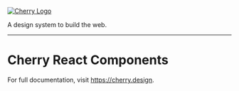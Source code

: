 [![Cherry Logo](https://cherry-documentation.s3-eu-west-1.amazonaws.com/img/cherry-repository-logo.svg#0)](https://www.cherry.design/)

A design system to build the web.

---

# Cherry React Components
For full documentation, visit https://cherry.design.

